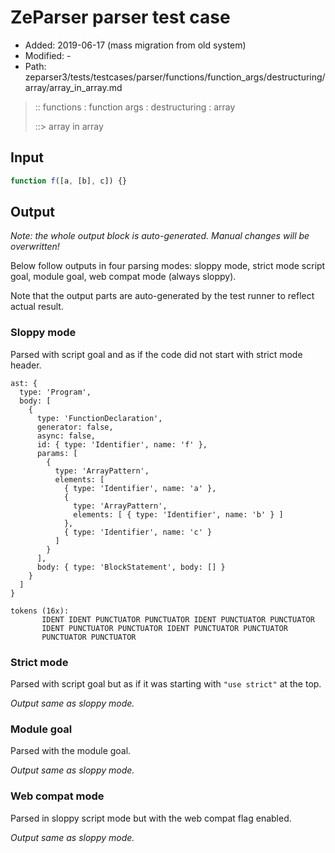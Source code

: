 # ZeParser parser test case

- Added: 2019-06-17 (mass migration from old system)
- Modified: -
- Path: zeparser3/tests/testcases/parser/functions/function_args/destructuring/array/array_in_array.md

> :: functions : function args : destructuring : array
>
> ::> array in array

## Input

`````js
function f([a, [b], c]) {}
`````

## Output

_Note: the whole output block is auto-generated. Manual changes will be overwritten!_

Below follow outputs in four parsing modes: sloppy mode, strict mode script goal, module goal, web compat mode (always sloppy).

Note that the output parts are auto-generated by the test runner to reflect actual result.

### Sloppy mode

Parsed with script goal and as if the code did not start with strict mode header.

`````
ast: {
  type: 'Program',
  body: [
    {
      type: 'FunctionDeclaration',
      generator: false,
      async: false,
      id: { type: 'Identifier', name: 'f' },
      params: [
        {
          type: 'ArrayPattern',
          elements: [
            { type: 'Identifier', name: 'a' },
            {
              type: 'ArrayPattern',
              elements: [ { type: 'Identifier', name: 'b' } ]
            },
            { type: 'Identifier', name: 'c' }
          ]
        }
      ],
      body: { type: 'BlockStatement', body: [] }
    }
  ]
}

tokens (16x):
       IDENT IDENT PUNCTUATOR PUNCTUATOR IDENT PUNCTUATOR PUNCTUATOR
       IDENT PUNCTUATOR PUNCTUATOR IDENT PUNCTUATOR PUNCTUATOR
       PUNCTUATOR PUNCTUATOR
`````

### Strict mode

Parsed with script goal but as if it was starting with `"use strict"` at the top.

_Output same as sloppy mode._

### Module goal

Parsed with the module goal.

_Output same as sloppy mode._

### Web compat mode

Parsed in sloppy script mode but with the web compat flag enabled.

_Output same as sloppy mode._
